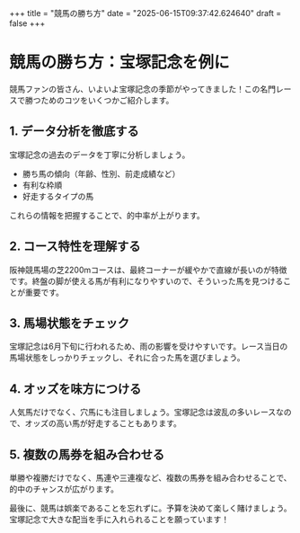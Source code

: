 +++
title = "競馬の勝ち方"
date = "2025-06-15T09:37:42.624640"
draft = false
+++

# 競馬の勝ち方：宝塚記念を例に

競馬ファンの皆さん、いよいよ宝塚記念の季節がやってきました！この名門レースで勝つためのコツをいくつかご紹介します。

## 1. データ分析を徹底する

宝塚記念の過去のデータを丁寧に分析しましょう。

- 勝ち馬の傾向（年齢、性別、前走成績など）
- 有利な枠順
- 好走するタイプの馬

これらの情報を把握することで、的中率が上がります。

## 2. コース特性を理解する

阪神競馬場の芝2200mコースは、最終コーナーが緩やかで直線が長いのが特徴です。終盤の脚が使える馬が有利になりやすいので、そういった馬を見つけることが重要です。

## 3. 馬場状態をチェック

宝塚記念は6月下旬に行われるため、雨の影響を受けやすいです。レース当日の馬場状態をしっかりチェックし、それに合った馬を選びましょう。

## 4. オッズを味方につける

人気馬だけでなく、穴馬にも注目しましょう。宝塚記念は波乱の多いレースなので、オッズの高い馬が好走することもあります。

## 5. 複数の馬券を組み合わせる

単勝や複勝だけでなく、馬連や三連複など、複数の馬券を組み合わせることで、的中のチャンスが広がります。

最後に、競馬は娯楽であることを忘れずに。予算を決めて楽しく賭けましょう。宝塚記念で大きな配当を手に入れられることを願っています！
